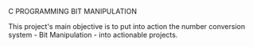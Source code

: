 C PROGRAMMING BIT MANIPULATION

This project's main objective is to put into action the number conversion system - Bit Manipulation - into actionable projects.
